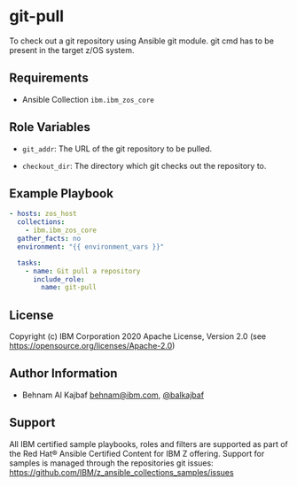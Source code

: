 git-pull
===============

To check out a git repository using Ansible git module. git cmd has to be present in the target z/OS system.

Requirements
------------

- Ansible Collection `ibm.ibm_zos_core`

Role Variables
--------------

- `git_addr`: The URL of the git repository to be pulled.

- `checkout_dir`: The directory which git checks out the repository to. 

Example Playbook
----------------

```yaml
- hosts: zos_host
  collections:
    - ibm.ibm_zos_core
  gather_facts: no
  environment: "{{ environment_vars }}"

  tasks:
    - name: Git pull a repository
      include_role:
        name: git-pull
```

License
-------

Copyright (c) IBM Corporation 2020
Apache License, Version 2.0 (see https://opensource.org/licenses/Apache-2.0)

Author Information
------------------

- Behnam Al Kajbaf behnam@ibm.com, [@balkajbaf](https://github.com/balkajbaf)

Support
-------

All IBM certified sample playbooks, roles and filters are supported as part of
the Red Hat® Ansible Certified Content for IBM Z offering. Support for samples
is managed through the repositories git issues:
https://github.com/IBM/z_ansible_collections_samples/issues
